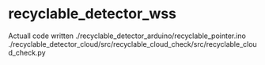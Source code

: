 # recyclable_detector_wss

Actuall code written
./recyclable_detector_arduino/recyclable_pointer.ino
./recyclable_detector_cloud/src/recyclable_cloud_check/src/recyclable_cloud_check.py
